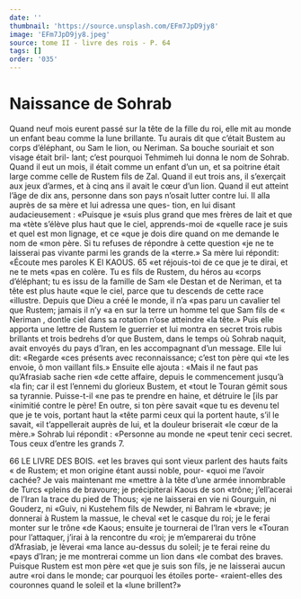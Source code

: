 ```yaml
---
date: ''
thumbnail: 'https://source.unsplash.com/EFm7JpD9jy8'
image: 'EFm7JpD9jy8.jpeg'
source: tome II - livre des rois - P. 64
tags: []
order: '035'
---
```


# Naissance de Sohrab

Quand neuf mois eurent passé sur la tête de la
fille du roi, elle mit au monde un enfant beau comme la lune brillante. Tu aurais dit que c’était Bustem au corps d’éléphant, ou Sam le lion, ou Neriman. Sa bouche souriait et son visage était bril- lant; c’est pourquoi Tehmimeh lui donna le nom de Sohrab. Quand il eut un mois, il était comme un enfant d’un un, et sa poitrine était large comme
celle de Rustem fils de Zal. Quand il eut trois ans, il s’exerçait aux jeux d’armes, et à cinq ans il avait
le cœur d’un lion. Quand il eut atteint l’âge de dix
ans, personne dans son pays n’osait lutter contre lui.
Il alla auprès de sa mère et lui adressa une ques- tion, en lui disant audacieusement : «Puisque je «suis plus grand que mes frères de lait et que ma «tète s’élève plus haut que le ciel, apprends-moi de
«quelle race je suis et quel est mon lignage, et ce «que je dois dire quand on me demande le nom de «mon père. Si tu refuses de répondre à cette question
«je ne te laisserai pas vivante parmi les grands de la «terre.» Sa mère lui répondit: «Écoute mes paroles
K El KAOUS. 65 «et réjouis-toi de ce que je te dirai, et ne te mets
«pas en colère. Tu es fils de Rustem, du héros au
«corps d’éléphant; tu es issu de la famille de Sam
«le Destan et de Neriman, et ta tête est plus haute
«que le ciel, parce que tu descends de cette race «illustre. Depuis que Dieu a créé le monde, il n’a
«pas paru un cavalier tel que Rustem; jamais il n’y
«a en sur la terre un homme tel que Sam fils de
« Neriman , dontle ciel dans sa rotation n’ose atteindre
«la tête.» Puis elle apporta une lettre de Rustem le guerrier et lui montra en secret trois rubis brillants et trois bedrehs d’or que Bustem, dans le temps où Sohrab naquit, avait envoyés du pays d’Iran, en les accompagnant d’un message. Elle lui dit: «Regarde
«ces présents avec reconnaissance; c’est ton père qui
«te les envoie, ô mon vaillant fils.» Ensuite elle ajouta : «Mais il ne faut pas qu’Afrasiab sache rien «de cette affaire, depuis le commencement jusqu’à
«la fin; car il est l’ennemi du glorieux Bustem, et «tout le Touran gémit sous sa tyrannie. Puisse-t-il «ne pas te prendre en haine, et détruire le [ils par «inimitié contre le père! En outre, si ton père savait «que tu es devenu tel que je te vois, portant haut la «tête parmi ceux qui la portent haute, s’il le savait,
«il t’appellerait auprès de lui, et la douleur briserait
«le cœur de la mère.»
Sohrab lui répondit : «Personne au monde ne «peut tenir ceci secret. Tous ceux d’entre les grands 7.

66 LE LIVRE DES BOIS.
«et les braves qui sont vieux parlent des hauts faits « de Rustem; et mon origine étant aussi noble, pour- «quoi me l’avoir cachée? Je vais maintenant me «mettre à la tête d’une armée innombrable de Turcs
«pleins de bravoure; je précipiterai Kaous de son «trône; j’ell’acerai de l’Iran la trace du pied de Thous;
«je ne laisserai en vie ni Gourguin, ni Gouderz, ni «Guiv, ni Kustehem fils de Newder, ni Bahram le «brave; je donnerai à Rustem la massue, le cheval «et le casque du roi; je le ferai monter sur le trône «de Kaous; ensuite je tournerai de l’Iran vers le «Touran pour l’attaquer, j’irai à la rencontre du
«roi; je m’emparerai du trône d’Afrasiab, je lèverai
«ma lance au-dessus du soleil; je te ferai reine du «pays d’Iran; je me montrerai comme un lion dans
«le combat des braves. Puisque Rustem est mon père «et que je suis son fils, je ne laisserai aucun autre «roi dans le monde; car pourquoi les étoiles porte- «raient-elles des couronnes quand le soleil et la «lune brillent?»
